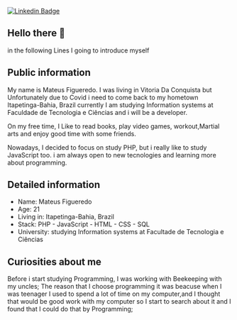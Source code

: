 [![Linkedin Badge](https://img.shields.io/badge/-LinkedIn-blue?style=flat-square&logo=Linkedin&logoColor=white&link=https://www.linkedin.com/in/mateus-figueredo-8a5749185/)](https://www.linkedin.com/in/mateus-figueredo-8a5749185/)
## Hello there 👋
in the following Lines I going to introduce myself 

## Public information
My name is Mateus Figueredo. I was living in Vitoria Da Conquista but Unfortunately due to Covid i need to come back to my hometown Itapetinga-Bahia, Brazil currently I am studying Information systems at Faculdade de Tecnologia e Ciências and i will be a developer.

On my free time, I Like to read books, play video games, workout,Martial arts and enjoy good time with some friends. 

Nowadays, I decided to focus on study PHP, but i really like to study JavaScript too. i am always open to new tecnologies and learning more about programming.

## Detailed information
* Name: Mateus Figueredo
* Age: 21
* Living in: Itapetinga-Bahia, Brazil
* Stack: PHP - JavaScript - HTML - CSS - SQL
* University: studying Information systems at Facultade de Tecnologia e Ciências
## Curiosities about me
Before i start studying Programming, I was working with Beekeeping with my uncles; 
The reason that I choose programming it was beacuse when I was teenager I used to spend a lot of time on my computer,and I thought that would be good work with my computer so I start to search about it and I found that I could do that by Programming;


